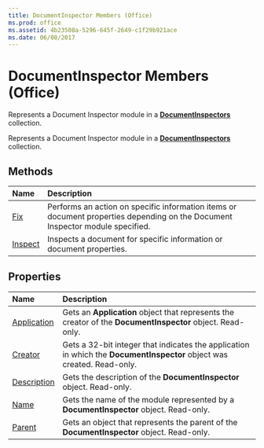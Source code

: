 ```yaml
---
title: DocumentInspector Members (Office)
ms.prod: office
ms.assetid: 4b23508a-5296-645f-2649-c1f29b921ace
ms.date: 06/08/2017
---
```



# DocumentInspector Members (Office)
Represents a Document Inspector module in a  **[DocumentInspectors](documentinspectors-object-office.md)** collection.

Represents a Document Inspector module in a  **[DocumentInspectors](documentinspectors-object-office.md)** collection.


## Methods



|**Name**|**Description**|
|:-----|:-----|
|[Fix](documentinspector-fix-method-office.md)|Performs an action on specific information items or document properties depending on the Document Inspector module specified.|
|[Inspect](documentinspector-inspect-method-office.md)|Inspects a document for specific information or document properties.|

## Properties



|**Name**|**Description**|
|:-----|:-----|
|[Application](documentinspector-application-property-office.md)|Gets an  **Application** object that represents the creator of the **DocumentInspector** object. Read-only.|
|[Creator](documentinspector-creator-property-office.md)|Gets a 32-bit integer that indicates the application in which the  **DocumentInspector** object was created. Read-only.|
|[Description](documentinspector-description-property-office.md)|Gets the description of the  **DocumentInspector** object. Read-only.|
|[Name](documentinspector-name-property-office.md)|Gets the name of the module represented by a  **DocumentInspector** object. Read-only.|
|[Parent](documentinspector-parent-property-office.md)|Gets an object that represents the parent of the  **DocumentInspector** object. Read-only.|

